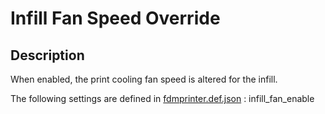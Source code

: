 # Infill Fan Speed Override

## Description
When enabled, the print cooling fan speed is altered for the infill.


The following settings are defined in [fdmprinter.def.json](https://github.com/smartavionics/Cura/blob/mb-master/resources/definitions/fdmprinter.def.json) : infill_fan_enable
